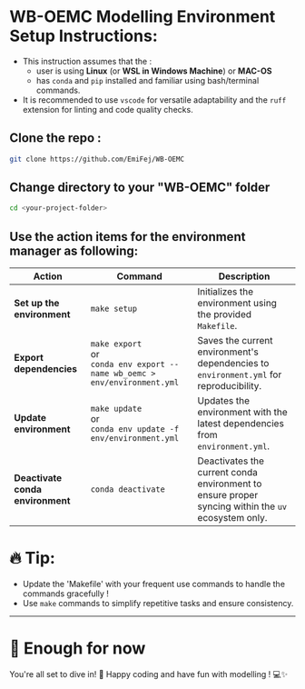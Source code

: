 # WB-OEMC Modelling Environment Setup Instructions:

- This instruction assumes that the :
  - user is using __Linux__ (or __WSL in Windows Machine__) or __MAC-OS__
  - has `conda` and `pip` installed and familiar using bash/terminal commands. 
- It is recommended to use `vscode` for versatile adaptability and the `ruff` extension for linting and code quality checks.


## Clone the repo : 

```bash
git clone https://github.com/EmiFej/WB-OEMC
```

## Change directory to your __"WB-OEMC"__ folder 

```bash
cd <your-project-folder>
```
## Use the action items for the environment manager as following: 

| **Action**                          | **Command**                                                                                     | **Description**                                                                                     |
|-------------------------------------|-------------------------------------------------------------------------------------------------|-----------------------------------------------------------------------------------------------------|
| **Set up the environment**          | `make setup`                                                                                    | Initializes the environment using the provided `Makefile`.                                          |
| **Export dependencies**             | `make export` <br> or  <br>`conda env export --name wb_oemc > env/environment.yml`                        | Saves the current environment's dependencies to `environment.yml` for reproducibility.              |
| **Update environment**              | `make update` <br> or  <br>`conda env update -f env/environment.yml`                                      | Updates the environment with the latest dependencies from `environment.yml`.                        |
| **Deactivate conda environment**    | `conda deactivate`                                                                              | Deactivates the current conda environment to ensure proper syncing within the `uv` ecosystem only.  |

# 🔥 Tip:

- Update the 'Makefile' with your frequent use commands to handle the commands gracefully !
- Use `make` commands to simplify repetitive tasks and ensure consistency.
---

# 🎉 Enough for now

You're all set to dive in! 🚀 Happy coding and have fun with modelling ! 💻✨
